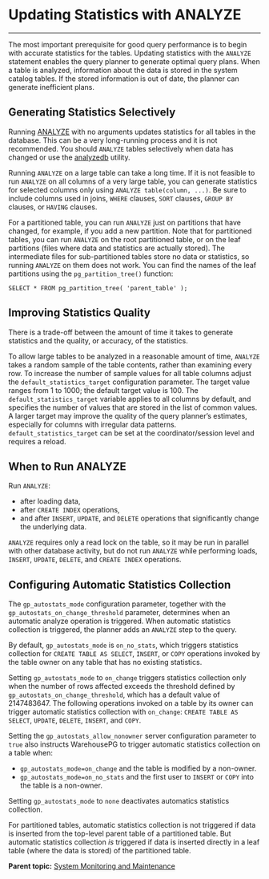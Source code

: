 # Updating Statistics with ANALYZE
---

The most important prerequisite for good query performance is to begin with accurate statistics for the tables. Updating statistics with the `ANALYZE` statement enables the query planner to generate optimal query plans. When a table is analyzed, information about the data is stored in the system catalog tables. If the stored information is out of date, the planner can generate inefficient plans.

## <a id="genstat"></a>Generating Statistics Selectively

Running [ANALYZE](../ref_guide/sql_commands/ANALYZE.html) with no arguments updates statistics for all tables in the database. This can be a very long-running process and it is not recommended. You should `ANALYZE` tables selectively when data has changed or use the [analyzedb](../utility_guide/ref/analyzedb.html) utility.

Running `ANALYZE` on a large table can take a long time. If it is not feasible to run `ANALYZE` on all columns of a very large table, you can generate statistics for selected columns only using `ANALYZE table(column, ...)`. Be sure to include columns used in joins, `WHERE` clauses, `SORT` clauses, `GROUP BY` clauses, or `HAVING` clauses.

For a partitioned table, you can run `ANALYZE` just on partitions that have changed, for example, if you add a new partition. Note that for partitioned tables, you can run `ANALYZE` on the root partitioned table, or on the leaf partitions (files where data and statistics are actually stored). The intermediate files for sub-partitioned tables store no data or statistics, so running `ANALYZE` on them does not work. You can find the names of the leaf partitions using the `pg_partition_tree()` function:

```
SELECT * FROM pg_partition_tree( 'parent_table' );
```

## <a id="impstat"></a>Improving Statistics Quality

There is a trade-off between the amount of time it takes to generate statistics and the quality, or accuracy, of the statistics.

To allow large tables to be analyzed in a reasonable amount of time, `ANALYZE` takes a random sample of the table contents, rather than examining every row. To increase the number of sample values for all table columns adjust the `default_statistics_target` configuration parameter. The target value ranges from 1 to 1000; the default target value is 100. The `default_statistics_target` variable applies to all columns by default, and specifies the number of values that are stored in the list of common values. A larger target may improve the quality of the query planner’s estimates, especially for columns with irregular data patterns. `default_statistics_target` can be set at the coordinator/session level and requires a reload.

## <a id="whenrun"></a>When to Run ANALYZE

Run `ANALYZE`:

-   after loading data,
-   after `CREATE INDEX` operations,
-   and after `INSERT`, `UPDATE`, and `DELETE` operations that significantly change the underlying data.

`ANALYZE` requires only a read lock on the table, so it may be run in parallel with other database activity, but do not run `ANALYZE` while performing loads, `INSERT`, `UPDATE`, `DELETE`, and `CREATE INDEX` operations.

## <a id="conauto"></a>Configuring Automatic Statistics Collection

The `gp_autostats_mode` configuration parameter, together with the `gp_autostats_on_change_threshold` parameter, determines when an automatic analyze operation is triggered. When automatic statistics collection is triggered, the planner adds an `ANALYZE` step to the query.

By default, `gp_autostats_mode` is `on_no_stats`, which triggers statistics collection for `CREATE TABLE AS SELECT`, `INSERT`, or `COPY` operations invoked by the table owner on any table that has no existing statistics.

Setting `gp_autostats_mode` to `on_change` triggers statistics collection only when the number of rows affected exceeds the threshold defined by `gp_autostats_on_change_threshold`, which has a default value of 2147483647. The following operations invoked on a table by its owner can trigger automatic statistics collection with `on_change`: `CREATE TABLE AS SELECT`, `UPDATE`, `DELETE`, `INSERT`, and `COPY`.

Setting the `gp_autostats_allow_nonowner` server configuration parameter to `true` also instructs WarehousePG to trigger automatic statistics collection on a table when:

-   `gp_autostats_mode=on_change` and the table is modified by a non-owner.
-   `gp_autostats_mode=on_no_stats` and the first user to `INSERT` or `COPY` into the table is a non-owner.

Setting `gp_autostats_mode` to `none` deactivates automatics statistics collection.

For partitioned tables, automatic statistics collection is not triggered if data is inserted from the top-level parent table of a partitioned table. But automatic statistics collection *is* triggered if data is inserted directly in a leaf table \(where the data is stored\) of the partitioned table.

**Parent topic:** [System Monitoring and Maintenance](maintenance.html)

